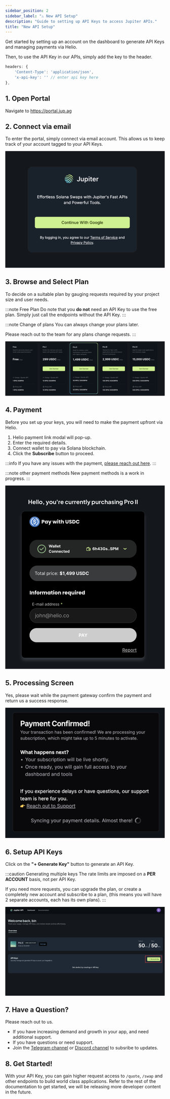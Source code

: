 ```yaml
---
sidebar_position: 2
sidebar_label: "⚠️ New API Setup"
description: "Guide to setting up API Keys to access Jupiter APIs."
title: "New API Setup"
---
```


<head>
    <title>API Setup</title>
    <meta name="twitter:card" content="summary" />
</head>

Get started by setting up an account on the dashboard to generate API Keys and managing payments via Helio.

Then, to use the API Key in our APIs, simply add the key to the header.

```js
headers: {
    'Content-Type': 'application/json',
    'x-api-key': '' // enter api key here
},
```

## 1. Open Portal

Navigate to https://portal.jup.ag

## 2. Connect via email

To enter the portal, simply connect via email account. This allows us to keep track of your account tagged to your API Keys.

![Connect](../static/portal/connect.png)

## 3. Browse and Select Plan

To decide on a suitable plan by gauging requests required by your project size and user needs.

:::note Free Plan
Do note that you **do not** need an API Key to use the free plan. Simply just call the endpoints without the API Key.
:::

:::note Change of plans
You can always change your plans later.

Please reach out to the team for any plans change requests.
:::

![Plans](../static/portal/plans.png)

## 4. Payment

Before you set up your keys, you will need to make the payment upfront via Helio.

1. Helio payment link modal will pop-up.
2. Enter the required details.
3. Connect wallet to pay via Solana blockchain.
4. Click the **Subscribe** button to proceed.

:::info
If you have any issues with the payment, [please reach out here](https://t.me/Yankee0x).
:::

:::note other payment methods
New payment methods is a work in progress.
:::

![Payment](../static/portal/payment.png)

## 5. Processing Screen

Yes, please wait while the payment gateway confirm the payment and return us a success response.

![Processing](../static/portal/processing.png)

## 6. Setup API Keys

Click on the **"+ Generate Key"** button to generate an API Key.

:::caution Generating multiple keys
The rate limits are imposed on a **PER ACCOUNT** basis, not per API Key.

If you need more requests, you can upgrade the plan, or create a completely new account and subscribe to a plan, (this means you will have 2 separate accounts, each has its own plans).
:::

![Generate](../static/portal/generate.png)

## 7. Have a Question?

Please reach out to us.

- If you have increasing demand and growth in your app, and need additional support.
- If you have questions or need support.
- Join the [Telegram channel](https://t.me/jup_dev) or [Discord channel](https://discord.com/channels/897540204506775583/1115543693005430854) to subsribe to updates.

## 8. Get Started!

With your API Key, you can gain higher request access to `/quote`, `/swap` and other endpoints to build world class applications. Refer to the rest of the documentation to get started, we will be releasing more developer content in the future.
